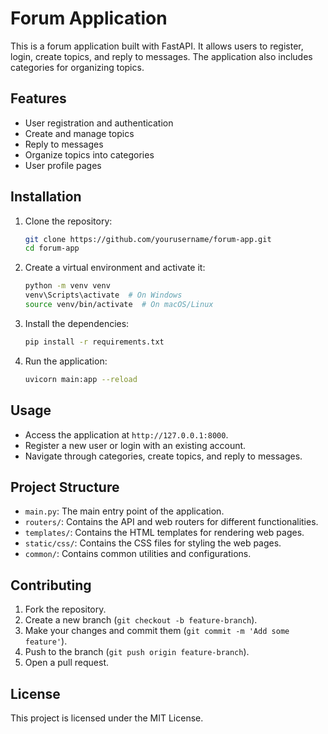 # Forum Application

This is a forum application built with FastAPI. It allows users to register, login, create topics, and reply to messages. The application also includes categories for organizing topics.

## Features

- User registration and authentication
- Create and manage topics
- Reply to messages
- Organize topics into categories
- User profile pages

## Installation

1. Clone the repository:
    ```sh
    git clone https://github.com/yourusername/forum-app.git
    cd forum-app
    ```

2. Create a virtual environment and activate it:
    ```sh
    python -m venv venv
    venv\Scripts\activate  # On Windows
    source venv/bin/activate  # On macOS/Linux
    ```

3. Install the dependencies:
    ```sh
    pip install -r requirements.txt
    ```

4. Run the application:
    ```sh
    uvicorn main:app --reload
    ```

## Usage

- Access the application at `http://127.0.0.1:8000`.
- Register a new user or login with an existing account.
- Navigate through categories, create topics, and reply to messages.

## Project Structure

- `main.py`: The main entry point of the application.
- `routers/`: Contains the API and web routers for different functionalities.
- `templates/`: Contains the HTML templates for rendering web pages.
- `static/css/`: Contains the CSS files for styling the web pages.
- `common/`: Contains common utilities and configurations.

## Contributing

1. Fork the repository.
2. Create a new branch (`git checkout -b feature-branch`).
3. Make your changes and commit them (`git commit -m 'Add some feature'`).
4. Push to the branch (`git push origin feature-branch`).
5. Open a pull request.

## License

This project is licensed under the MIT License.